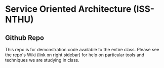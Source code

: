 # Service Oriented Architecture (ISS-NTHU)

## Github Repo
This repo is for demonstration code available to the entire class. Please see
the repo's Wiki (link on right sidebar) for help on particular tools and
techniques we are studying in class.

